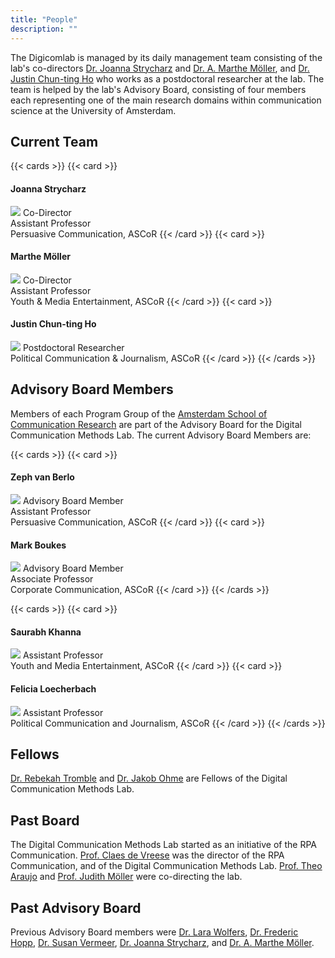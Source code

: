 ```yaml
---
title: "People"
description: ""
---
```


The Digicomlab is managed by its daily management team consisting of the lab's co-directors [Dr. Joanna Strycharz](https://www.uva.nl/en/profile/s/t/j.strycharz/j.strycharz.html) and [Dr. A. Marthe Möller](https://www.uva.nl/en/profile/m/o/a.m.moller/a.m.moller.html), and [Dr. Justin Chun-ting Ho](https://www.uva.nl/en/profile/h/o/j.c.ho/j.c.ho.html) who works as a postdoctoral researcher at the lab. The team is helped by the lab's Advisory Board, consisting of four members each representing one of the main research domains within communication science at the University of Amsterdam.



## Current Team

{{< cards >}}
{{< card >}}
#### Joanna Strycharz
![](../profile_pic/jstrycharz.jpg)
Co-Director\
Assistant Professor\
Persuasive Communication, ASCoR
{{< /card >}}
{{< card >}}
#### Marthe Möller
![](../profile_pic/ammoller.jpg)
Co-Director\
Assistant Professor\
Youth & Media Entertainment, ASCoR
{{< /card >}}
{{< card >}}
#### Justin Chun-ting Ho
![](../profile_pic/jcho.jpg)
Postdoctoral Researcher\
Political Communication & Journalism, ASCoR
{{< /card >}}
{{< /cards >}}

## Advisory Board Members
Members of each Program Group of the [Amsterdam School of Communication Research](https://ascor.uva.nl/) are part of the Advisory Board for the Digital Communication Methods Lab. The current Advisory Board Members are:

{{< cards >}}
{{< card >}}
#### Zeph van Berlo
![](../profile_pic/vanberlo.png)
Advisory Board Member\
Assistant Professor\
Persuasive Communication, ASCoR
{{< /card >}}
{{< card >}}
#### Mark Boukes
![](../profile_pic/boukes.png)
Advisory Board Member\
Associate Professor\
Corporate Communication, ASCoR
{{< /card >}}
{{< /cards >}}

{{< cards >}}
{{< card >}}
#### Saurabh Khanna
![](../profile_pic/khanna.png)
Assistant Professor\
Youth and Media Entertainment, ASCoR
{{< /card >}}
{{< card >}}
#### Felicia Loecherbach
![](../profile_pic/loecherbach.jpeg)
Assistant Professor\
Political Communication and Journalism, ASCoR
{{< /card >}}
{{< /cards >}}

## Fellows
[Dr. Rebekah Tromble](https://smpa.gwu.edu/rebekah-tromble) and [Dr. Jakob Ohme](https://www.weizenbaum-institut.de/portrait/p/jakob-ohme/#page=1&sort=date) are Fellows of the Digital Communication Methods Lab.

## Past Board
The Digital Communication Methods Lab started as an initiative of the RPA Communication. [Prof. Claes de Vreese](https://claesdevreese.wordpress.com/) was the director of the RPA Communication, and of the Digital Communication Methods Lab. [Prof. Theo Araujo](https://theoaraujo.eu/) and [Prof. Judith Möller](https://leibniz-hbi.de/en/staff/judith-moeller) were co-directing the lab.

## Past Advisory Board
Previous Advisory Board members were [Dr. Lara Wolfers](https://www.uva.nl/en/profile/w/o/l.n.wolfers/l.n.wolfers.html), [Dr. Frederic Hopp](https://fhopp.github.io/), [Dr. Susan Vermeer](https://www.wur.nl/en/persons/susan-vermeer.htm), [Dr. Joanna Strycharz](https://www.uva.nl/en/profile/s/t/j.strycharz/j.strycharz.html), and [Dr. A. Marthe Möller](https://www.uva.nl/en/profile/m/o/a.m.moller/a.m.moller.html).